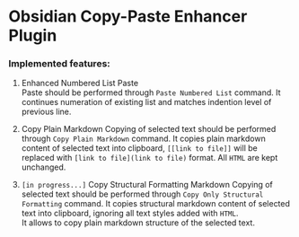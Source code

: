 # Obsidian Copy-Paste Enhancer Plugin

### Implemented features:

1. Enhanced Numbered List Paste \
Paste should be performed through `Paste Numbered List` command. It continues numeration of 
existing list and matches indention level of previous line.

2. Copy Plain Markdown
Copying of selected text should be performed through `Copy Plain Markdown` command.
It copies plain markdown content of selected text into clipboard, `[[link to file]]` will be replaced with `[link to file](link to file)` format.
All `HTML` are kept unchanged.

3. `[in progress...]` Copy Structural Formatting Markdown
Copying of selected text should be performed through `Copy Only Structural Formatting` command.
It copies structural markdown content of selected text into clipboard, ignoring all text styles added with `HTML`.  
It allows to copy plain markdown structure of the selected text.
